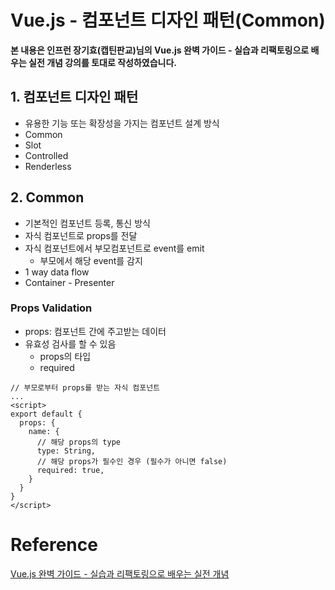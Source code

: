 # Vue.js - 컴포넌트 디자인 패턴(Common)

**본 내용은 인프런 장기효(캡틴판교)님의 Vue.js 완벽 가이드 - 실습과 리팩토링으로 배우는 실전 개념 강의를 토대로 작성하였습니다.**



## 1. 컴포넌트 디자인 패턴

* 유용한 기능 또는 확장성을 가지는 컴포넌트 설계 방식
* Common
* Slot
* Controlled
* Renderless



## 2. Common

* 기본적인 컴포넌트 등록, 통신 방식
* 자식 컴포넌트로 props를 전달
* 자식 컴포넌트에서 부모컴포넌트로 event를 emit
  * 부모에서 해당 event를 감지
* 1 way data flow
* Container - Presenter



### Props Validation

* props: 컴포넌트 간에 주고받는 데이터
* 유효성 검사를 할 수 있음
  * props의 타입
  * required

```Vue
// 부모로부터 props를 받는 자식 컴포넌트
...
<script>
export default {
  props: {
    name: {
      // 해당 props의 type
      type: String,
      // 해당 props가 필수인 경우 (필수가 아니면 false)
      required: true,
    }
  }
}
</script>
```



# Reference

[Vue.js 완벽 가이드 - 실습과 리팩토링으로 배우는 실전 개념](https://www.inflearn.com/course/vue-js/dashboard)
